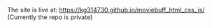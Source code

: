 The site is live at: https://kg314730.github.io/moviebuff_html_css_js/
(Currently the repo is private)
